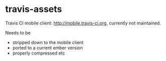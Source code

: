 # travis-assets

Travis CI mobile client: http://mobile.travis-ci.org, currently not maintained.

Needs to be

* stripped down to the mobile client
* ported to a current ember version
* properly compressed etc
